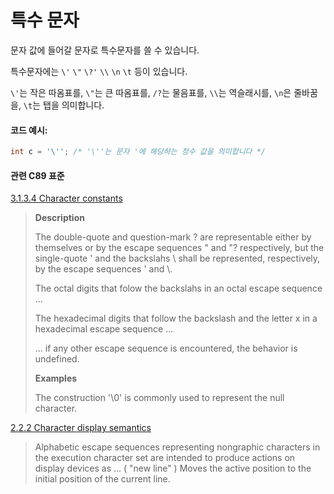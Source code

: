 # 특수 문자
문자 값에 들어갈 문자로 특수문자를 쓸 수 있습니다.   

특수문자에는 `\'` `\"` `\?'` `\\` `\n` `\t` 등이 있습니다.

`\'`는 작은 따옴표를, `\"`는 큰 따옴표를, `/?`는 물음표를, `\\`는 역슬래시를, `\n`은 줄바꿈을, `\t`는 탭을 의미합니다. 

#### 코드 예시:
```c
int c = '\''; /* '\''는 문자 '에 해당하는 정수 값을 의미합니다 */
```

#### 관련 C89 표준
[3.1.3.4 Character constants](https://port70.net/~nsz/c/c89/c89-draft.html#3.1.3.4)
> **Description**
>
> The double-quote and question-mark ? are representable either by themselves or
> by the escape sequences \" and "? respectively, but the single-quote ' and the backslahs \ shall be represented,
> respectively, by the escape sequences \' and \\.
>
> The octal digits that folow the backslahs in an octal escape sequence ...
>
> The hexadecimal digits that follow the backslash and the letter x in a hexadecimal escape sequence ...
>
> ... if any other escape sequence is encountered, the behavior is undefined.
>
> **Examples**
>
> The construction '\0' is commonly used to represent the null character.

[2.2.2 Character display semantics](https://port70.net/~nsz/c/c89/c89-draft.html#2.2.2)
> Alphabetic escape sequences representing nongraphic characters in the execution character set are intended to produce actions on display devices as
> ... ( "new line" ) Moves the active position to the initial position of the current line.
